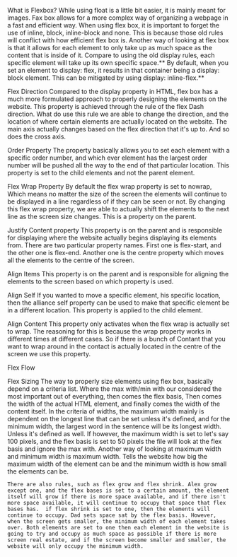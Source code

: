 What is Flexbox?
    While using float is a little bit easier, it is mainly meant for images. Fax box allows for a more complex way of organizing a webpage in a fast and efficient way. When using flex box, it is important to forget the use of inline, block, inline-block and none. This is because those old rules will conflict with how efficient flex box is. Another way of looking at flex box is that it allows for each element to only take up as much space as the content that is inside of it. Compare to using the old display rules, each specific element will take up its own specific space.** By default, when you set an element to display: flex, it results in that container being a display: block element. This can be mitigated by using display: inline-flex.**

<!-- .container { (This segment of code alone can make a more complex lay out very easily)
    display: flex;
    gap: 10px
} -->

Flex Direction 
    Compared to the display property in HTML, flex box has a much more formulated approach to properly designing the elements on the website. This property is achieved through the rule of the flex Dash direction. What do use this rule we are able to change the direction, and the location of where certain elements are actually located on the website. The main axis actually changes based on the flex direction that it's up to. And so does the cross axis.

<!-- 
    flex-direction : row;       (All the elements of here to go from left to right)
    flex-direction : column;    (All the elements appear to go from top to bottom)
    flex-basis : 100px          (This property is akin to changing the actual size of each element, It's also relative based on which direction the flex direction is put in. In other words, if flex direction is set to roll, the flex basis will change the width of the element. And if flex direction is set to column, the flex basis change the height of the element.)
 -->

Order Property 
    The property basically allows you to set each element with a specific order number, and which ever element has the largest order number will be pushed all the way to the end of that particular location. This property is set to the child elements and not the parent element.

Flex Wrap Property 
    By default the flex wrap property is set to nowrap, Which means no matter the size of the screen the elements will continue to be displayed in a line regardless of if they can be seen or not. By changing this flex wrap property, we are able to actually shift the elements to the next line as the screen size changes. This is a property on the parent.

<!-- 
    flex-wrap : nowrap;
    flex-wrap : wrap;
 -->

Justify Content property
    This property is on the parent and is responsible for displaying where the website actually begins displaying its elements from. There are two particular property names. First one is flex-start, and the other one is flex-end. Another one is the centre property which moves all the elements to the centre of the screen.

<!-- 
    justify-content : flex-start;   (The elements appear starting from the left side of the screen to the right side)
    justify-content : flex-end;     (The elements appear starting from the right going towards the left)
    justify-content : center;       (The elements appears starting from the centre of the screen and going both left, and right as the number of elements increases)
    justify-content : space-between;(The elements individually have spacing in between them, This is done by making the last, and first element stuck to the edges of the screen)
    justify-content : space-around; (The elements are spaced out evenly on both sides of the screen)
    justify-content : space-evenly; (The elements are evenly spaced out)
 -->

Align Items 
    This property is on the parent and is responsible for aligning the elements to the screen based on which property is used.

<!-- 
    align-items : flex-start;       (The elements will appear at the very top of the inner box they are located in)
    align-items : flex-end;         (The elements will appear at the very bottom of the inner box the are located in)
    align-items : center;           (the elements will appear in the centre of the inner box they are located in)
 -->

Align Self
    If you wanted to move a specific element, his specific location, then the alliance self property can be used to make that specific element be in a different location. This property is applied to the child element.

<!-- 
    align-self: flex-start          (The specific element will appear at the top)
    align-self: flex-end            (The specific element will appear at the bottom)

 -->

Align Content 
    This property only activates when the flex wrap is actually set to wrap. The reasoning for this is because the wrap property works in different times at different cases. So if there is a bunch of Contant that you want to wrap around in the contact is actually located in the centre of the screen we use this property.

<!-- 
    flex-wrap : wrap;               (The elements will wrap according to the size of the screen)
    align-content : center;         (The elements will be located in the correct location)
 -->

Flex Flow 

Flex Sizing
    The way to properly size elements using flex box, basically depend on a criteria list. Where the max with/min with our considered the most important out of everything, then comes the flex basis, Then comes the width of the actual HTML element, and finally comes the width of the content itself. In the criteria of widths, the maximum width mainly is dependent on the longest line that can be set unless it's defined, and for the minimum width, the largest word in the sentence will be its longest width. Unless it's defined as well. If however, the maximum width is set to let's say 100 pixels, and the flex basis is set to 50 pixels the file will look at the flex basis and ignore the max with. Another way of looking at maximum width and minimum width is maximum width. Tells the website how big the maximum width of the element can be and the minimum width is how small the elements can be. 
    
    
    There are also rules, such as flex grow and flex shrink. Alex grow except one, and the flex bases is set to a certain amount, the element itself will grow if there is more space available, and if there isn't more space available, it will continue to occupy that space that flex bases has.  if flex shrink is set to one, then the elements will continue to occupy. Dad sets space sat by the flex basis. However, when the screen gets smaller, the minimum width of each element takes over. Both elements are set to one then each element in the website is going to try and occupy as much space as possible if there is more screen real estate, and if the screen become smaller and smaller, the website will only occupy the minimum width. 

<!-- 
    max-width/min-width > flex-basis > width > content width

    flex : 1 1 0; (flex-grow, flex-shrink, flex-basis)
 -->
